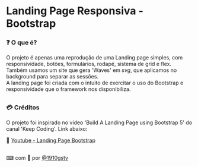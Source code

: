 # Landing Page Responsiva - Bootstrap 

### ❓ O que é?
O projeto é apenas uma reprodução de uma Landing page simples, com responsividade, botões, formulários, rodapé, sistema de grid e flex. 
Também usamos um site que gera 'Waves' em _svg_, que aplicamos no background para separar as sessões.<br> 
A landing page foi criada com o intuito de exercitar o uso do Bootstrap e responsividade que o framework nos disponibiliza.

##
### 💳 Créditos
O projeto foi inspirado no vídeo 'Build A Landing Page using Bootstrap 5' do canal 'Keep Coding'. Link abaixo: <br>

🔸 [Youtube - Landing Page Bootstrap ](https://www.youtube.com/watch?v=1v_XcJsGtyA&ab_channel=Keepcoding)

##
⌨ com 🤍 por [@1910gstv](https://github.com/1910gstv)
